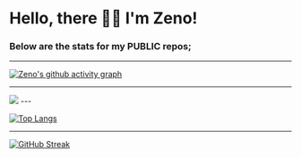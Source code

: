 # Hello, there 👋🏾 I'm Zeno!

### Below are the stats for my PUBLIC repos;

---
[![Zeno's github activity graph](https://github-readme-activity-graph.cyclic.app/graph?username=zenodavids&theme=react-dark)](https://github.com/ashutosh00710/github-readme-activity-graph)

---
<picture>
  <source
    srcset="https://github-readme-stats.vercel.app/api?username=zenodavids&show_icons=true&theme=dark"
    media="(prefers-color-scheme: dark)"
  />
  <source
    srcset="https://github-readme-stats.vercel.app/api?username=zenodavids&show_icons=true"
    media="(prefers-color-scheme: light), (prefers-color-scheme: no-preference)"
  />
  <img src="https://github-readme-stats.vercel.app/api?username=zenodavids&show_icons=true" />
</picture>
---

[![Top Langs](https://github-readme-stats.vercel.app/api/top-langs/?username=zenodavids&layout=donut&langs_count=8)](https://github.com/zenodavids/github-readme-stats)

---

[![GitHub Streak](https://streak-stats.demolab.com/?user=zenodavids)](https://git.io/streak-stats)

